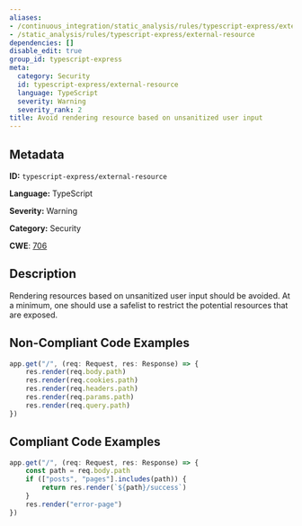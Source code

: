 ```yaml
---
aliases:
- /continuous_integration/static_analysis/rules/typescript-express/external-resource
- /static_analysis/rules/typescript-express/external-resource
dependencies: []
disable_edit: true
group_id: typescript-express
meta:
  category: Security
  id: typescript-express/external-resource
  language: TypeScript
  severity: Warning
  severity_rank: 2
title: Avoid rendering resource based on unsanitized user input
---
```

<!--  SOURCED FROM https://github.com/DataDog/datadog-static-analyzer-rule-docs -->


## Metadata
**ID:** `typescript-express/external-resource`

**Language:** TypeScript

**Severity:** Warning

**Category:** Security

**CWE**: [706](https://cwe.mitre.org/data/definitions/706.html)

## Description
Rendering resources based on unsanitized user input should be avoided. At a minimum, one should use a safelist to restrict the potential resources that are exposed.

## Non-Compliant Code Examples
```typescript
app.get("/", (req: Request, res: Response) => {
    res.render(req.body.path)
    res.render(req.cookies.path)
    res.render(req.headers.path)
    res.render(req.params.path)
    res.render(req.query.path)
})
```

## Compliant Code Examples
```typescript
app.get("/", (req: Request, res: Response) => {
    const path = req.body.path
    if (["posts", "pages"].includes(path)) {
        return res.render(`${path}/success`)
    }
    res.render("error-page")
})
```
